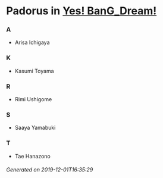 # Padorus in [Yes! BanG_Dream!](https://myanimelist.net/anime/32338/Yes_BanG_Dream)

### A
* Arisa Ichigaya

### K
* Kasumi Toyama

### R
* Rimi Ushigome

### S
* Saaya Yamabuki

### T
* Tae Hanazono

###### Generated on 2019-12-01T16:35:29
